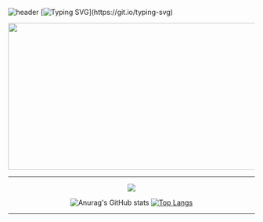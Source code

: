 ![header](https://capsule-render.vercel.app/api?type=waving&color=0:EEFF00,100:a82da8&height=140&section=header%20render)
[![Typing SVG](https://readme-typing-svg.demolab.com?font=Honk&size=36&pause=1000&color=DD4A4A&width=435&lines=Welcome+to+Yunie+Github+!)](https://git.io/typing-svg)
<div aligin="center">
<a>
  <img
    src="https://render.gitanimals.org/farms/devyunie"
    width="1280"
    height="300"
  />
</a>   
<br>
</div>      

---  
<div align=center>
  
<a href="https://hits.seeyoufarm.com"><img src="https://hits.seeyoufarm.com/api/count/incr/badge.svg?url=https%3A%2F%2Fgithub.com%2Fdevyunie%2Fhit-counter&count_bg=%2379C83D&title_bg=%234554D9&icon=gnubash.svg&icon_color=%23E7E7E7&title=hits&edge_flat=false"/></a>

</div>

<span align=center>
  
![Anurag's GitHub stats](https://github-readme-stats.vercel.app/api?username=devyunie&show=reviews,discussions_started,discussions_answered,prs_merged,prs_merged_percentage&inclue_all_commits=true&show_icons=true&theme=default)
 [![Top Langs](https://github-readme-stats.vercel.app/api/top-langs/?username=devyunie)](https://github.com/anuraghazra/github-readme-stats) 

 </span>

 ---
 
